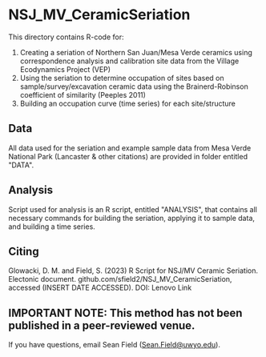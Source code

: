 # NSJ_MV_CeramicSeriation

This directory contains R-code for:
1) Creating a seriation of Northern San Juan/Mesa Verde ceramics using correspondence analysis and calibration site data from the Village Ecodynamics Project (VEP) 
2) Using the seriation to determine occupation of sites based on sample/survey/excavation ceramic data using the Brainerd-Robinson coefficient of similarity (Peeples 2011)
3) Building an occupation curve (time series) for each site/structure

## Data
All data used for the seriation and example sample data from Mesa Verde National Park (Lancaster & other citations) are provided in folder entitled "DATA". 

## Analysis

Script used for analysis is an R script, entitled "ANALYSIS", that contains all necessary commands for building the seriation, applying it to sample data, and building a time series.

## Citing
Glowacki, D. M. and Field, S. (2023) R Script for NSJ/MV Ceramic Seriation. Electonic document. github.com/sfield2/NSJ_MV_CeramicSeriation, accessed (INSERT DATE ACCESSED).
DOI: Lenovo Link

## IMPORTANT NOTE: This method has not been published in a peer-reviewed venue.
If you have questions, email Sean Field (Sean.Field@uwyo.edu).

